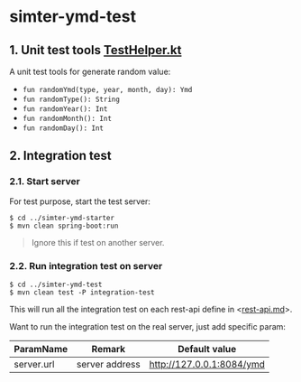 # simter-ymd-test

## 1. Unit test tools [TestHelper.kt]

A unit test tools for generate random value:

- `fun randomYmd(type, year, month, day): Ymd`
- `fun randomType(): String`
- `fun randomYear(): Int`
- `fun randomMonth(): Int`
- `fun randomDay(): Int`

## 2. Integration test

### 2.1. Start server

For test purpose, start the test server:

```shell
$ cd ../simter-ymd-starter
$ mvn clean spring-boot:run
```

> Ignore this if test on another server.

### 2.2. Run integration test on server

```shell
$ cd ../simter-ymd-test
$ mvn clean test -P integration-test
```

This will run all the integration test on each rest-api define in <[rest-api.md]>.

Want to run the integration test on the real server, just add specific param:

| ParamName  | Remark         | Default value
|------------|----------------|---------------
| server.url | server address | http://127.0.0.1:8084/ymd


[TestHelper.kt]: https://github.com/simter/simter-ymd/blob/master/simter-ymd-test/src/main/kotlin/tech/simter/ymd/test/TestHelper.kt
[rest-api.md]: https://github.com/simter/simter-ymd/blob/master/docs/rest-api.md
